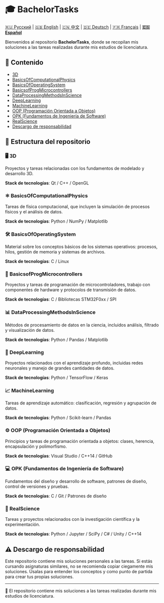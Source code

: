 # 🎓 BachelorTasks

[🇷🇺 Русский](https://github.com/SkivHisink/BachelorTasks/) | [🇬🇧 English](https://github.com/SkivHisink/BachelorTasks/blob/master/Readme/ReadmeEn.md) | [🇨🇳 中文](https://github.com/SkivHisink/BachelorTasks/blob/master/Readme/ReadmeCn.md) | [🇩🇪 Deutsch](https://github.com/SkivHisink/BachelorTasks/blob/master/Readme/ReadmeGr.md) | [🇫🇷 Français](https://github.com/SkivHisink/BachelorTasks/blob/master/Readme/ReadmeFr.md) | **[🇪🇸 Español](https://github.com/SkivHisink/BachelorTasks/blob/master/Readme/ReadmeEs.md)**

Bienvenidos al repositorio **BachelorTasks**, donde se recopilan mis soluciones a las tareas realizadas durante mis estudios de licenciatura.

## 📑 Contenido
- [3D](#3d)
- [BasicsOfComputationalPhysics](#basicsofcomputationalphysics)
- [BasicsOfOperatingSystem](#basicsofoperatingsystem)
- [BasicsofProgMicrocontrollers](#basicsofprogmicrocontrollers)
- [DataProcessingMethodsInScience](#dataprocessingmethodsinscience)
- [DeepLearning](#deeplearning)
- [MachineLearning](#machinelearning)
- [OOP (Programación Orientada a Objetos)](#oop-programación-orientada-a-objetos)
- [OPK (Fundamentos de Ingeniería de Software)](#opk-fundamentos-de-ingeniería-de-software)
- [RealScience](#realscience)
- [Descargo de responsabilidad](#descargo-de-responsabilidad)

## 📂 Estructura del repositorio

### 🖥️ 3D
Proyectos y tareas relacionadas con los fundamentos de modelado y desarrollo 3D.

**Stack de tecnologías**: Qt / C++ / OpenGL

### ⚛️ BasicsOfComputationalPhysics
Tareas de física computacional, que incluyen la simulación de procesos físicos y el análisis de datos.

**Stack de tecnologías**: Python / NumPy / Matplotlib

### 🛠️ BasicsOfOperatingSystem
Material sobre los conceptos básicos de los sistemas operativos: procesos, hilos, gestión de memoria y sistemas de archivos.

**Stack de tecnologías**: C / Linux

### 🔌 BasicsofProgMicrocontrollers
Proyectos y tareas de programación de microcontroladores, trabajo con componentes de hardware y protocolos de transmisión de datos.

**Stack de tecnologías**: C / Bibliotecas STM32F0xx / SPI

### 📊 DataProcessingMethodsInScience
Métodos de procesamiento de datos en la ciencia, incluidos análisis, filtrado y visualización de datos.

**Stack de tecnologías**: Python / Pandas / Matplotlib

### 🤖 DeepLearning
Proyectos relacionados con el aprendizaje profundo, incluidas redes neuronales y manejo de grandes cantidades de datos.

**Stack de tecnologías**: Python / TensorFlow / Keras

### 📈 MachineLearning
Tareas de aprendizaje automático: clasificación, regresión y agrupación de datos.

**Stack de tecnologías**: Python / Scikit-learn / Pandas

### ⚙️ OOP (Programación Orientada a Objetos)
Principios y tareas de programación orientada a objetos: clases, herencia, encapsulación y polimorfismo.

**Stack de tecnologías**: Visual Studio / C++14 / GitHub

### 💻 OPK (Fundamentos de Ingeniería de Software)
Fundamentos del diseño y desarrollo de software, patrones de diseño, control de versiones y pruebas.

**Stack de tecnologías**: C / Git / Patrones de diseño

### 🔬 RealScience
Tareas y proyectos relacionados con la investigación científica y la experimentación.

**Stack de tecnologías**: Python / Jupyter / SciPy / C# / Unity / C++14

## ⚠️ Descargo de responsabilidad
Este repositorio contiene mis soluciones personales a las tareas. Si estás cursando asignaturas similares, no se recomienda copiar ciegamente mis soluciones. Úsalas para entender los conceptos y como punto de partida para crear tus propias soluciones.

---

📄 El repositorio contiene mis soluciones a las tareas realizadas durante mis estudios de licenciatura.
